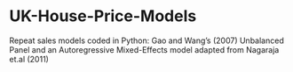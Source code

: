 # UK-House-Price-Models
Repeat sales models coded in Python: Gao and Wang’s (2007) Unbalanced Panel and an Autoregressive Mixed-Effects model adapted from Nagaraja et.al (2011)
